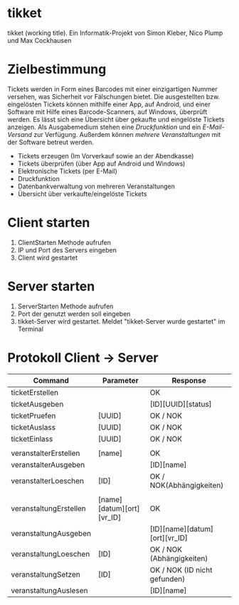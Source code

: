 # tikket
tikket (working title). Ein Informatik-Projekt von Simon Kleber, Nico Plump und Max Cockhausen

# Zielbestimmung
Tickets werden in Form eines Barcodes mit einer einzigartigen Nummer versehen, was Sicherheit vor Fälschungen bietet. Die ausgestellten bzw. eingelösten Tickets können mithilfe einer App, auf Android, und einer Software mit Hilfe eines Barcode-Scanners, auf Windows, überprüft werden. Es lässt sich eine Übersicht über gekaufte und eingelöste Tickets anzeigen.
Als Ausgabemedium stehen eine *Druckfunktion* und ein *E-Mail-Versand* zur Verfügung. Außerdem können *mehrere Veranstaltungen* mit der Software betreut werden.

* Tickets erzeugen (Im Vorverkauf sowie an der Abendkasse)
* Tickets überprüfen (über App auf Android und Windows)
* Elektronische Tickets (per E-Mail)
* Druckfunktion
* Datenbankverwaltung von mehreren Veranstaltungen
* Übersicht über verkaufte/eingelöste Tickets

# Client starten
1. ClientStarten Methode aufrufen
2. IP und Port des Servers eingeben
3. Client wird gestartet

# Server starten
1. ServerStarten Methode aufrufen
2. Port der genutzt werden soll eingeben
3. tikket-Server wird gestartet. Meldet "tikket-Server wurde gestartet" im Terminal

# Protokoll Client -> Server
Command | Parameter | Response
--------|-----------|---------
ticketErstellen||OK
ticketAusgeben||[ID][UUID][status]
ticketPruefen|[UUID]|OK / NOK
ticketAuslass|[UUID]|OK / NOK
ticketEinlass|[UUID]|OK / NOK
||
veranstalterErstellen|[name]|OK
veranstalterAusgeben||[ID][name]
veranstalterLoeschen|[ID]|OK / NOK(Abhängigkeiten)
||
veranstaltungErstellen|[name][datum][ort][vr_ID]|OK
veranstaltungAusgeben||[ID][name][datum][ort][vr_ID]
veranstaltungLoeschen|[ID]|OK / NOK (Abhängigkeiten)
veranstaltungSetzen|[ID]|OK / NOK (ID nicht gefunden)
veranstaltungAuslesen||[ID][name]
